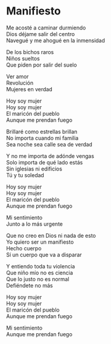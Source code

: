 # Manifiesto  

Me acosté a caminar durmiendo  
Dios déjame salir del centro  
Navegué y me ahogué en la inmensidad  

De los bichos raros  
Niños sueltos  
Que piden por salir del suelo  

Ver amor  
Revolución  
Mujeres en verdad  

Hoy soy mujer  
Hoy soy mujer  
El maricón del pueblo  
Aunque me prendan fuego  

Brillaré como estrellas brillan  
No importa cuando mi familia  
Sea noche sea calle sea de verdad  

Y no me importa de adónde vengas  
Solo importa de qué lado estás  
Sin iglesias ni edificios  
Tú y tu soledad  

Hoy soy mujer  
Hoy soy mujer  
El maricón del pueblo  
Aunque me prendan fuego  

Mi sentimiento  
Junto a lo más urgente  

Que no creo en Dios ni nada de esto  
Yo quiero ser un manifiesto  
Hecho cuerpo  
Sí un cuerpo que va a disparar  

Y entiendo toda tu violencia  
Que niño mío no es ciencia  
Que lo justo no es normal  
Defiéndete no más  

Hoy soy mujer  
Hoy soy mujer  
El maricón del pueblo  
Aunque me prendan fuego  

Mi sentimiento  
Aunque me prendan fuego  
